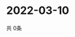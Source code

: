 # 2022-03-10
  共 0条

  <!-- BEGIN -->
  <!-- 最后更新时间Thu Mar 10 2022 08:07:35 GMT+0000 (Coordinated Universal Time) -->
  
  <!-- END -->
  
  